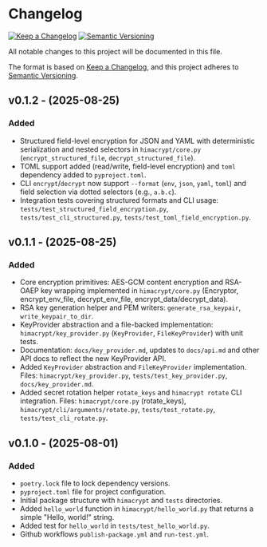 # Changelog

[![Keep a Changelog](https://img.shields.io/badge/Keep%20a-Changelog-blue.svg)](https://keepachangelog.com/en/1.1.0/)
[![Semantic Versioning](https://img.shields.io/badge/Semantic-Versioning-brightgreen.svg)](https://semver.org/spec/v2.0.0.html)

All notable changes to this project will be documented in this file.

The format is based on [Keep a Changelog](https://keepachangelog.com/en/1.1.0/),
and this project adheres to [Semantic Versioning](https://semver.org/spec/v2.0.0.html).


## v0.1.2 - (2025-08-25)

### Added

- Structured field-level encryption for JSON and YAML with deterministic serialization and nested selectors in `himacrypt/core.py` (`encrypt_structured_file`, `decrypt_structured_file`).
- TOML support added (read/write, field-level encryption) and `toml` dependency added to `pyproject.toml`.
- CLI `encrypt`/`decrypt` now support `--format` (`env`, `json`, `yaml`, `toml`) and field selection via dotted selectors (e.g., `a.b.c`).
- Integration tests covering structured formats and CLI usage: `tests/test_structured_field_encryption.py`, `tests/test_cli_structured.py`, `tests/test_toml_field_encryption.py`.

## v0.1.1 - (2025-08-25)

### Added

- Core encryption primitives: AES-GCM content encryption and RSA-OAEP key wrapping implemented in `himacrypt/core.py` (Encryptor, encrypt_env_file, decrypt_env_file, encrypt_data/decrypt_data).
- RSA key generation helper and PEM writers: `generate_rsa_keypair`, `write_keypair_to_dir`.
- KeyProvider abstraction and a file-backed implementation: `himacrypt/key_provider.py` (`KeyProvider`, `FileKeyProvider`) with unit tests.
- Documentation: `docs/key_provider.md`, updates to `docs/api.md` and other API docs to reflect the new KeyProvider API.
- Added `KeyProvider` abstraction and `FileKeyProvider` implementation. Files: `himacrypt/key_provider.py`, `tests/test_key_provider.py`, `docs/key_provider.md`.
- Added secret rotation helper `rotate_keys` and `himacrypt rotate` CLI integration. Files: `himacrypt/core.py` (rotate_keys), `himacrypt/cli/arguments/rotate.py`, `tests/test_rotate.py`, `tests/test_cli_rotate.py`.



## v0.1.0 - (2025-08-01)

### Added

- `poetry.lock` file to lock dependency versions.
- `pyproject.toml` file for project configuration.
- Initial package structure with `himacrypt` and `tests` directories.
- Added `hello_world` function in `himacrypt/hello_world.py` that returns a simple "Hello, world!" string.
- Added test for `hello_world` in `tests/test_hello_world.py`.
- Github workflows `publish-package.yml` and `run-test.yml`.
